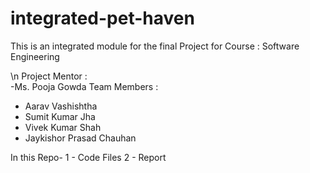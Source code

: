 # integrated-pet-haven
This is an integrated module for the final Project for Course : Software Engineering


\n
Project Mentor :  
-Ms. Pooja Gowda
Team Members :
- Aarav Vashishtha
- Sumit Kumar Jha
- Vivek Kumar Shah
- Jaykishor Prasad Chauhan


In this Repo-
1 - Code Files
2 - Report

